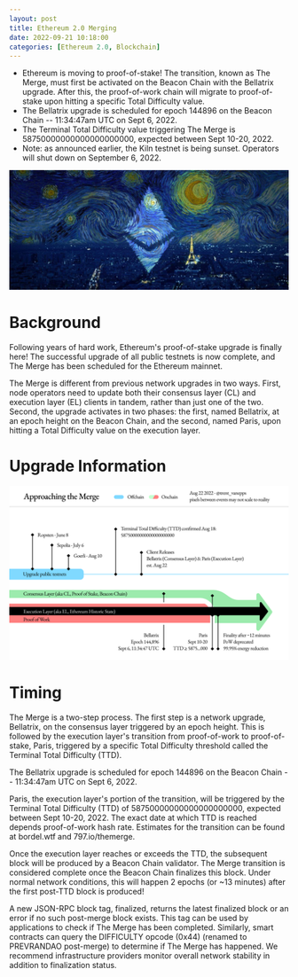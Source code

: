 ```yaml
---
layout: post
title: Ethereum 2.0 Merging
date: 2022-09-21 10:18:00
categories: [Ethereum 2.0, Blockchain]
---
```


- Ethereum is moving to proof-of-stake! The transition, known as The Merge, must first be activated on the Beacon Chain with the Bellatrix upgrade. After this, the proof-of-work chain will migrate to proof-of-stake upon hitting a specific Total Difficulty value.
- The Bellatrix upgrade is scheduled for epoch 144896 on the Beacon Chain -- 11:34:47am UTC on Sept 6, 2022.
- The Terminal Total Difficulty value triggering The Merge is 58750000000000000000000, expected between Sept 10-20, 2022.
- Note: as announced earlier, the Kiln testnet is being sunset. Operators will shut down on September 6, 2022.

![alt](https://raw.githubusercontent.com/bhaskarvilles/chirpy-images/8b6e67b1083da49817878039a3d040194fbdbebd/commons/https___storage.googleap_ethereum.jpeg)

# Background
Following years of hard work, Ethereum's proof-of-stake upgrade is finally here! The successful upgrade of all public testnets is now complete, and The Merge has been scheduled for the Ethereum mainnet.

The Merge is different from previous network upgrades in two ways. First, node operators need to update both their consensus layer (CL) and execution layer (EL) clients in tandem, rather than just one of the two. Second, the upgrade activates in two phases: the first, named Bellatrix, at an epoch height on the Beacon Chain, and the second, named Paris, upon hitting a Total Difficulty value on the execution layer.

# Upgrade Information

![alt](https://raw.githubusercontent.com/bhaskarvilles/chirpy-images/main/commons/upload_aa804448c0b15c877035c523d6ae948a.png)


# Timing
The Merge is a two-step process. The first step is a network upgrade, Bellatrix, on the consensus layer triggered by an epoch height. This is followed by the execution layer's transition from proof-of-work to proof-of-stake, Paris, triggered by a specific Total Difficulty threshold called the Terminal Total Difficulty (TTD).

The Bellatrix upgrade is scheduled for epoch 144896 on the Beacon Chain -- 11:34:47am UTC on Sept 6, 2022.

Paris, the execution layer's portion of the transition, will be triggered by the Terminal Total Difficulty (TTD) of 58750000000000000000000, expected between Sept 10-20, 2022. The exact date at which TTD is reached depends proof-of-work hash rate. Estimates for the transition can be found at bordel.wtf and 797.io/themerge.

Once the execution layer reaches or exceeds the TTD, the subsequent block will be produced by a Beacon Chain validator. The Merge transition is considered complete once the Beacon Chain finalizes this block. Under normal network conditions, this will happen 2 epochs (or ~13 minutes) after the first post-TTD block is produced!

A new JSON-RPC block tag, finalized, returns the latest finalized block or an error if no such post-merge block exists. This tag can be used by applications to check if The Merge has been completed. Similarly, smart contracts can query the DIFFICULTY opcode (0x44) (renamed to PREVRANDAO post-merge) to determine if The Merge has happened. We recommend infrastructure providers monitor overall network stability in addition to finalization status.
